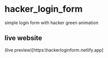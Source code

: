# hacker_login_form
simple login form with hacker green animation

## live website

(live preview)[https:\\hackerloginform.netlify.app]

